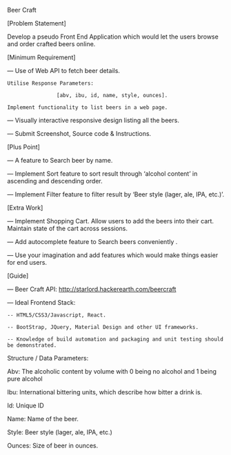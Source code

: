 Beer Craft

[Problem Statement]

Develop a pseudo Front End Application which would let the users browse and order crafted beers online.

 

[Minimum Requirement]

— Use of Web API to fetch beer details.

    Utilise Response Parameters:

                    [abv, ibu, id, name, style, ounces].

    Implement functionality to list beers in a web page.

 

— Visually interactive responsive design listing all the beers.

— Submit Screenshot, Source code & Instructions.

 

[Plus Point]

— A feature to Search beer by name.

— Implement  Sort feature to sort result through ‘alcohol content’ in ascending and descending order.

— Implement Filter feature to filter result by ‘Beer style (lager, ale, IPA, etc.)’.


[Extra Work]

— Implement Shopping Cart. Allow users to add the beers into their cart. Maintain state of the cart across sessions.

— Add autocomplete feature to Search beers conveniently .

— Use your imagination and add features which would make things easier for end users.

 

[Guide]

— Beer Craft API: http://starlord.hackerearth.com/beercraft

 

— Ideal Frontend Stack:

    -- HTML5/CSS3/Javascript, React.

    -- BootStrap, JQuery, Material Design and other UI frameworks.

    -- Knowledge of build automation and packaging and unit testing should be demonstrated. 

 

Structure / Data Parameters:

Abv:  The alcoholic content by volume with 0 being no alcohol and 1 being pure alcohol

Ibu: International bittering units, which describe how bitter a drink is.

Id: Unique ID

Name: Name of the beer.

Style: Beer style (lager, ale, IPA, etc.)

Ounces: Size of beer in ounces.
